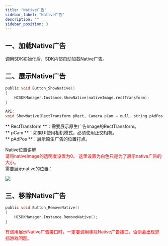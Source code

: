 ```yaml
---
title: "Native广告"
sidebar_label: "Native广告"
description: ""
sidebar_position: 3
---
```


## 一、加载Native广告

调用SDK初始化后，SDK内部自动加载Native广告。

## 二、展示Native广告
```c
public void Button_ShowNative()
{
    HCSDKManager.Instance.ShowNative(nativeImage.rectTransform);
}
```

```c
API:
void ShowNative(RectTransform pRect, Camera pCam = null, string pAdPos = "");
```

** RectTransform **：需要展示原生广告Image的RectTransform。<br/>
** pCam **：如果UI使用相机模式，必须使用正交相机。<br/>
** pAdPos **：展示原生广告的位置打点。

Native位置讲解<br/>
<font color="#ff0000">请将nativeImage的透明度设置为0。
这里设置为白色只是为了展示native广告的大小。<br/></font>
需要展示native的位置：

![](/img/HCSDK/image03.png)

## 三、移除Native广告
```c
public void Button_RemoveNative()
{
    HCSDKManager.Instance.RemoveNative();
}
```
<font color="#ff0000">有调用展示Native广告接口时，一定要调用移除Native广告接口，否则会出现遮挡游戏问题。<br/></font>
